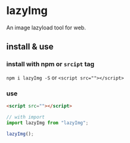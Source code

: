 # lazyImg
An image lazyload tool for web.

## install & use

### install with npm or `srcipt` tag
`npm i lazyImg -S` or `<script src=""></script>`

### use
```html
<script src=""></script>
```
```javascript
// with import
import lazyImg from "lazyImg";

lazyImg();
```

